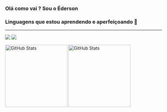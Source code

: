 
### Olá como vai ? Sou o Éderson

### Linguagens que estou aprendendo e aperfeiçoando 💪

--------------------------------



<p align="left">
        <img 
            src="https://img.shields.io/badge/Python-3776AB?style=for-the-badge&logo=python&logoColor=white"
        />
        <img 
            src="https://img.shields.io/badge/JavaScript-F7DF1E?style=for-the-badge&logo=javascript&logoColor=black"
        />


<img 
      align="left" 
      alt="GitHub Stats" 
      height="200" 
      src="https://github-readme-stats.vercel.app/api/top-langs/?username=EdersonSouzaa&theme=tokyonight&layout=compact&custom_title=Tecnologias&langs_count=9" 
  />

</p>


<p>
  <img 
    align="left" 
    alt="GitHub Stats" 
    height="200" 
    style="padding-right: 10px;" 
    src="https://github-readme-stats.vercel.app/api?username=Larissakich&show_icons=true&theme=tokyonight&include_all_commits=true&locale=pt-br" 
  />







